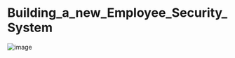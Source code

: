 # Building_a_new_Employee_Security_System
![image](https://user-images.githubusercontent.com/66789313/226399595-7c2ac10e-9bb7-4c25-916d-1ed0edd59e3e.png)
